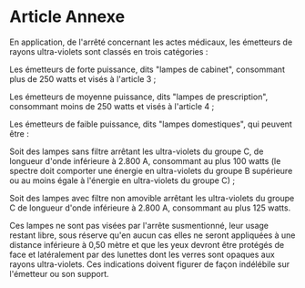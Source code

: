 # Article Annexe

En application, de l'arrêté concernant les actes médicaux, les émetteurs de rayons ultra-violets sont classés en trois catégories :

Les émetteurs de forte puissance, dits "lampes de cabinet", consommant plus de 250 watts et visés à l'article 3 ;

Les émetteurs de moyenne puissance, dits "lampes de prescription", consommant moins de 250 watts et visés à l'article 4 ;

Les émetteurs de faible puissance, dits "lampes domestiques", qui peuvent être :

Soit des lampes sans filtre arrêtant les ultra-violets du groupe C, de longueur d'onde inférieure à 2.800 A, consommant au plus 100 watts (le spectre doit comporter une énergie en ultra-violets du groupe B supérieure ou au moins égale à l'énergie en ultra-violets du groupe C) ;

Soit des lampes avec filtre non amovible arrêtant les ultra-violets du groupe C de longueur d'onde inférieure à 2.800 A, consommant au plus 125 watts.

Ces lampes ne sont pas visées par l'arrête susmentionné, leur usage restant libre, sous réserve qu'en aucun cas elles ne seront appliquées à une distance inférieure à 0,50 mètre et que les yeux devront être protégés de face et latéralement par des lunettes dont les verres sont opaques aux rayons ultra-violets. Ces indications doivent figurer de façon indélébile sur l'émetteur ou son support.
